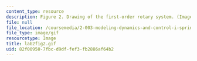 ```yaml
---
content_type: resource
description: Figure 2. Drawing of the first-order rotary system. (Image by Prof. Trumper.)
file: null
file_location: /coursemedia/2-003-modeling-dynamics-and-control-i-spring-2005/82f009507fbcd9dffef3fb2886af64b2_lab2fig2.gif
file_type: image/gif
resourcetype: Image
title: lab2fig2.gif
uid: 82f00950-7fbc-d9df-fef3-fb2886af64b2
---
```

